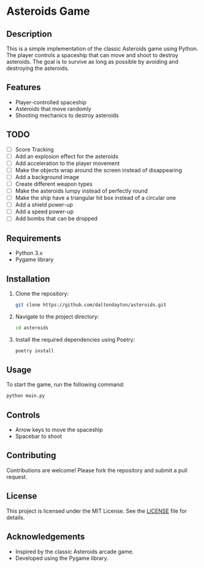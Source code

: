 # Asteroids Game

## Description

This is a simple implementation of the classic Asteroids game using Python. The player controls a spaceship that can move and shoot to destroy asteroids. The goal is to survive as long as possible by avoiding and destroying the asteroids.

## Features

- Player-controlled spaceship
- Asteroids that move randomly
- Shooting mechanics to destroy asteroids

## TODO

- [ ] Score Tracking
- [ ] Add an explosion effect for the asteroids
- [ ] Add acceleration to the player movement
- [ ] Make the objects wrap around the screen instead of disappearing
- [ ] Add a background image
- [ ] Create different weapon types
- [ ] Make the asteroids lumpy instead of perfectly round
- [ ] Make the ship have a triangular hit box instead of a circular one
- [ ] Add a shield power-up
- [ ] Add a speed power-up
- [ ] Add bombs that can be dropped

## Requirements

- Python 3.x
- Pygame library

## Installation

1. Clone the repository:
   ```sh
   git clone https://github.com/daltondayton/asteroids.git
   ```
2. Navigate to the project directory:
   ```sh
   cd asteroids
   ```
3. Install the required dependencies using Poetry:
   ```sh
   poetry install
   ```

## Usage

To start the game, run the following command:

```sh
python main.py
```

## Controls

- Arrow keys to move the spaceship
- Spacebar to shoot

## Contributing

Contributions are welcome! Please fork the repository and submit a pull request.

## License

This project is licensed under the MIT License. See the [LICENSE](LICENSE) file for details.

## Acknowledgements

- Inspired by the classic Asteroids arcade game.
- Developed using the Pygame library.
